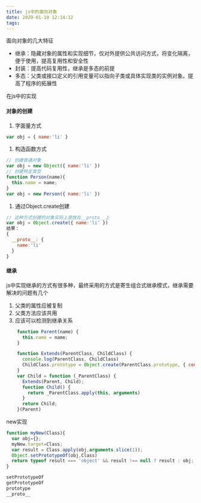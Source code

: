 ```yaml
---
title: js中的面向对象
date: 2020-01-10 12:14:12
tags:
---
```


面向对象的几大特征

- 继承：隐藏对象的属性和实现细节，仅对外提供公共访问方式，将变化隔离，便于使用，提高复用性和安全性
- 封装：提高代码复用性，继承是多态的前提
- 多态：父类或接口定义的引用变量可以指向子类或具体实现类的实例对象。提高了程序的拓展性

<!-- more -->
在js中的实现

#### 对象的创建

1. 字面量方式

```javascript
var obj = { name:'li' }
```

1. 构造函数方式

```javascript
// 创建普通对象
var obj = new Object({ name:'li' })
// 创建特定类型
function Person(name){
  this.name = name;
}
var obj = new Person({ name:'li' })
```

1. 通过Object.create创建
  
```javascript
// 这种方式创建的对象实际上是放在__proto__上
var obj = Object.create({ name:'li' })
结果：
{
  __proto__: {
    name:'li'
  }
}
```

#### 继承

js中实现继承的方式有很多种，最终采用的方式是寄生组合式继承模式，继承需要解决的问题有几个

1. 父类的属性应被复制
2. 父类方法应该共用
3. 应该可以检测到继承关系

```javascript
    function Parent(name) {
      this.name = name;
    }

    function Extends(ParentClass, ChildClass) {
      console.log(ParentClass, ChildClass)
      ChildClass.prototype = Object.create(ParentClass.prototype, { constructor: { value: ChildClass, writable: true, configurable: true } });  
    }
    var Child = function (_ParentClass) {
      Extends(Parent, Child);
      function Child() {
        return _ParentClass.apply(this, arguments)
      }
      return Child;
    }(Parent)

```

new实现

```javascript
function myNew(Class){
  var obj={};
  myNew.target=Class;
  var result = Class.apply(obj,arguments.slice(1));
  Object.setPrototypeOf(obj,Class)
  return typeof result === 'object' && result !== null ? result : obj;
}
```

```javascript
setPrototypeOf
getPrototypeOf
prototype
__proto__
```
